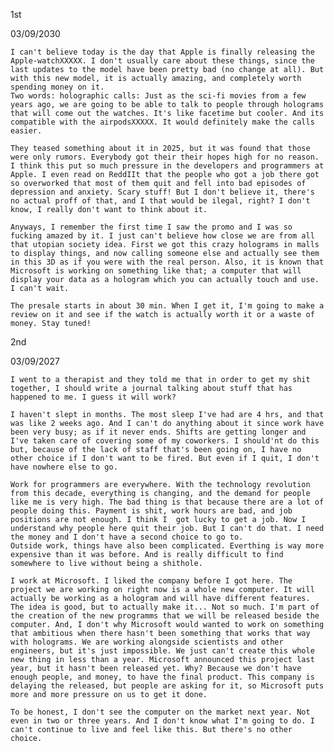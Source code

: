 
1st 

03/09/2030
	
    I can't believe today is the day that Apple is finally releasing the Apple-watchXXXXX. I don't usually care about these things, since the last updates to the model have been pretty bad (no change at all). But with this new model, it is actually amazing, and completely worth spending money on it. 
    Two words: holographic calls: Just as the sci-fi movies from a few years ago, we are going to be able to talk to people through holograms that will come out the watches. It's like facetime but cooler. And its compatible with the airpodsXXXXX. It would definitely make the calls easier. 
    
    They teased something about it in 2025, but it was found that those were only rumors. Everybody got their their hopes high for no reason. I think this put so much pressure in the developers and programmers at Apple. I even read on ReddIIt that the people who got a job there got so overworked that most of them quit and fell into bad episodes of depression and anxiety. Scary stuff! But I don't believe it, there's no actual proff of that, and I that would be ilegal, right? I don't know, I really don't want to think about it.  
    
    Anyways, I remember the first time I saw the promo and I was so fucking amazed by it. I just can't believe how close we are from all that utopian society idea. First we got this crazy holograms in malls to display things, and now calling someone else and actually see them in this 3D as if you were with the real person. Also, it is known that Microsoft is working on something like that; a computer that will display your data as a hologram which you can actually touch and use. I can't wait. 
   
	The presale starts in about 30 min. When I get it, I'm going to make a review on it and see if the watch is actually worth it or a waste of money. Stay tuned!
    
    
2nd 
    
03/09/2027
	
    I went to a therapist and they told me that in order to get my shit together, I should write a journal talking about stuff that has happened to me. I guess it will work? 
    
    I haven't slept in months. The most sleep I've had are 4 hrs, and that was like 2 weeks ago. And I can't do anything about it since work have been very busy; as if it never ends. Shifts are getting longer and I've taken care of covering some of my coworkers. I should'nt do this but, because of the lack of staff that's been going on, I have no other choice if I don't want to be fired. But even if I quit, I don't have nowhere else to go. 
    
    Work for programmers are everywhere. With the technology revolution from this decade, everything is changing, and the demand for people like me is very high. The bad thing is that because there are a lot of people doing this. Payment is shit, work hours are bad, and job positions are not enough. I think I  got lucky to get a job. Now I understand why people here quit their job. But I can't do that. I need the money and I don't have a second choice to go to. 
    Outside work, things have also been complicated. Everthing is way more expensive than it was before. And is really difficult to find somewhere to live without being a shithole.
    
    I work at Microsoft. I liked the company before I got here. The project we are working on right now is a whole new computer. It will actually be working as a hologram and will have different features. The idea is good, but to actually make it... Not so much. I'm part of the creation of the new programms that we will be released beside the computer. And, I don't why Microsoft would wanted to work on something that ambitious when there hasn't been something that works that way with holograms. We are working alongside scientists and other engineers, but it's just impossible. We just can't create this whole new thing in less than a year. Microsoft announced this project last year, but it hasn't been released yet. Why? Because we don't have enough people, and money, to have the final product. This company is delaying the released, but people are asking for it, so Microsoft puts more and more pressure on us to get it done. 
    
    To be honest, I don't see the computer on the market next year. Not even in two or three years. And I don't know what I'm going to do. I can't continue to live and feel like this. But there's no other choice.
  
    
    
    
    
